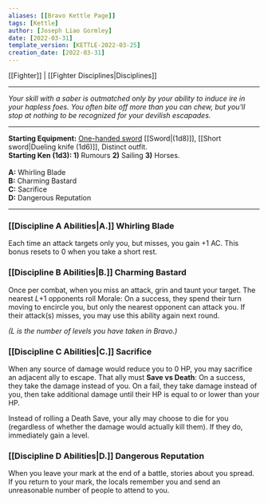 ```yaml
---
aliases: [[Bravo Kettle Page]]
tags: [Kettle]
author: [Joseph Liao Gormley]
date: [2022-03-31]
template_version: [KETTLE-2022-03-25]
creation_date: [2022-03-31]
---
```

[[Fighter]] | [[Fighter Disciplines|Disciplines]]
___
*Your skill with a saber is  outmatched only by your ability to induce ire in your hapless foes. You often bite off more than you can chew, but you'll stop at nothing to be recognized for your devilish escapades.*
<!--Your skill with a saber is only outmatched by your ability to induce ire in your foes. You'll stop at nothing to be recognized for your devilish escapades.

You look out for yourself at all costs. 

Duelling Schlager https://www.dannydutch.com/post/the-traditional-german-sword-fighting-tradition-called-mensur-->
___
**Starting Equipment:** [One-handed sword](https://en.wikipedia.org/wiki/Rapier) [[Sword|(1d8)]], [[Short sword|Dueling knife (1d6)]], Distinct outfit.<br>**Starting Ken (1d3): 1)** Rumours **2)** Sailing **3)** Horses.<br><br>**A:** Whirling Blade<br>**B:** Charming Bastard<br>**C:** Sacrifice<br>**D:** Dangerous Reputation
___
### [[Discipline A Abilities|A.]] Whirling Blade
Each time an attack targets only you, but misses, you gain +$1$ AC. This bonus resets to 0 when you take a short rest.

### [[Discipline B Abilities|B.]] Charming Bastard
Once per combat, when you miss an attack, grin and taunt your target. The nearest $L$+$1$ opponents roll Morale: On a success, they spend their turn moving to encircle you, but only the nearest opponent can attack you. If their attack(s) misses, you may use this ability again next round.

*($L$ is the number of levels you have taken in Bravo.)*

### [[Discipline C Abilities|C.]] Sacrifice
When any source of damage would reduce you to 0 HP, you may sacrifice an adjacent ally to escape. That ally must **Save vs Death**: On a success, they take the damage instead of you. On a fail, they take damage instead of you, then take additional damage until their HP is equal to or lower than your HP.

Instead of rolling a Death Save, your ally may choose to die for you (regardless of whether the damage would actually kill them). If they do, immediately gain a level.

### [[Discipline D Abilities|D.]] Dangerous Reputation
When you leave your mark at the end of a battle, stories about you spread. If you return to your mark, the locals remember you and send an unreasonable number of people to attend to you.

<!--Based on the Bravo by A Distant Chime.-->